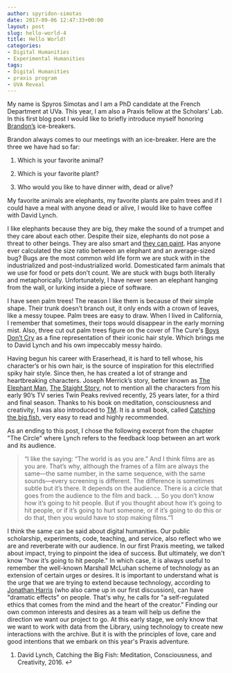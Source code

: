 ```yaml
---
author: spyridon-simotas
date: 2017-09-06 12:47:33+00:00
layout: post
slug: hello-world-4
title: Hello World!
categories:
- Digital Humanities
- Experimental Humanities
tags:
- Digital Humanities
- praxis program
- UVA Reveal
---
```


My name is Spyros Simotas and I am a PhD candidate at the French Department at UVa. This year, I am also a Praxis fellow at the Scholars’ Lab. In this first blog post I would like to briefly introduce myself honoring [Brandon’s](http://scholarslab.org/people/brandon-walsh/%20) ice-breakers.

Brandon always comes to our meetings with an ice-breaker. Here are the three we have had so far:



 	
  1. Which is your favorite animal?

 	
  2. Which is your favorite plant?

 	
  3. Who would you like to have dinner with, dead or alive?


My favorite animals are elephants, my favorite plants are palm trees and if I could have a meal with anyone dead or alive, I would like to have coffee with David Lynch.

I like elephants because they are big, they make the sound of a trumpet and they care about each other. Despite their size, elephants do not pose a threat to other beings. They are also smart and [they can paint](https://www.youtube.com/watch?v=7meBvOEyuzQ). Has anyone ever calculated the size ratio between an elephant and an average-sized bug? Bugs are the most common wild life form we are stuck with in the industrialized and post-industrialized world. Domesticated farm animals that we use for food or pets don’t count. We are stuck with bugs both literally and metaphorically. Unfortunately, I have never seen an elephant hanging from the wall, or lurking inside a piece of software.

I have seen palm trees! The reason I like them is because of their simple shape. Their trunk doesn’t branch out, it only ends with a crown of leaves, like a messy toupee. Palm trees are easy to draw. When I lived in California, I remember that sometimes, their tops would disappear in the early morning mist. Also, three cut out palm trees figure on the cover of The Cure's [Boys Don’t Cry](https://en.wikipedia.org/wiki/Boys_Don't_Cry_(The_Cure_album)) as a fine representation of their iconic hair style. Which brings me to David Lynch and his own impeccably messy hairdo.

Having begun his career with Eraserhead, it is hard to tell whose, his character’s or his own hair, is the source of inspiration for this electrified spiky hair style. Since then, he has created a lot of strange and heartbreaking characters. Joseph Merrick’s story, better known as [The Elephant Man](https://www.youtube.com/watch?v=2ToC4vh_itg), [The Staight Story](https://en.wikipedia.org/wiki/The_Straight_Story), not to mention all the characters from his early 90’s TV series Twin Peaks revived recently, 25 years later, for a third and final season. Thanks to his book on meditation, consciousness and creativity, I was also introduced to [TM](https://youtu.be/BH4qD5Fzyjk?t=12m1s). It is a small book, called [Catching the big fish](https://www.davidlynchfoundation.org/catching-the-big-fish-meditation-consciousness-and-creativity.html), very easy to read and highly recommended.

As an ending to this post, I chose the following excerpt from the chapter "The Circle" where Lynch refers to the feedback loop between an art work and its audience.


<blockquote>“I like the saying: “The world is as you are.” And I think films are as you are. That’s why, although the frames of a film are always the same&mdash;the same number, in the same sequence, with the same sounds&mdash;every screening is different. The difference is sometimes subtle but it’s there. It depends on the audience. There is a circle that goes from the audience to the film and back. ... So you don’t know how it’s going to hit people. But if you thought about how it’s going to hit people, or if it’s going to hurt someone, or if it’s going to do this or do that, then you would have to stop making films.”1</blockquote>


I think the same can be said about digital humanities. Our public scholarship, experiments, code, teaching, and service, also reflect who we are and reverberate with our audience. In our first Praxis meeting, we talked about impact, trying to pinpoint the idea of success. But ultimately, we don't know "how it’s going to hit people." In which case, it is always useful to remember the well-known Marshall McLuhan scheme of technology as an extension of certain urges or desires. It is important to understand what is the urge that we are trying to extend because technology, according to [Jonathan Harris](https://youtu.be/yS1a5TBya14?t=34m10s) (who also came up in our first discussion), can have "dramatic effects" on people. That's why, he calls for "a self-regulated ethics that comes from the mind and the heart of the creator." Finding our own common interests and desires as a team will help us define the direction we want our project to go. At this early stage, we only know that we want to work with data from the Library, using technology to create new interactions with the archive. But it is with the principles of love, care and good intentions that we embark on this year's Praxis adventure.



 	
  1. David Lynch, Catching the Big Fish: Meditation, Consciousness, and Creativity, 2016. ↩


